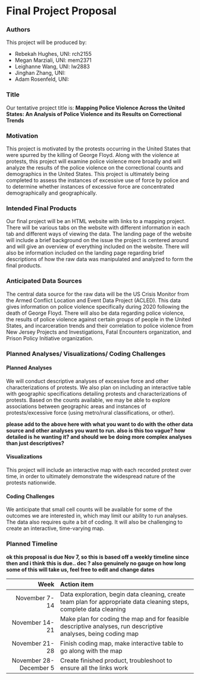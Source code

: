 Final Project Proposal
================

### Authors

This project will be produced by:

  - Rebekah Hughes, UNI: rch2155
  - Megan Marziali, UNI: mem2371
  - Leighanne Wang, UNI: lw2883
  - Jinghan Zhang, UNI:
  - Adam Rosenfeld, UNI:

### Title

Our tentative project title is: **Mapping Police Violence Across the
United States: An Analysis of Police Violence and its Results on
Correctional Trends**

### Motivation

This project is motivated by the protests occurring in the United States
that were spurred by the killing of George Floyd. Along with the
violence at protests, this project will examine police violence more
broadly and will analyze the results of the police violence on the
correctional counts and demographics in the United States. This project
is ultimately being completed to assess the instances of excessive use
of force by police and to determine whether instances of excessive force
are concentrated demographically and geographically.

### Intended Final Products

Our final project will be an HTML website with links to a mapping
project. There will be various tabs on the website with different
information in each tab and different ways of viewing the data. The
landing page of the website will include a brief background on the issue
the project is centered around and will give an overview of everything
included on the website. There will also be information included on the
landing page regarding brief descriptions of how the raw data was
manipulated and analyzed to form the final products.

### Anticipated Data Sources

The central data source for the raw data will be the US Crisis Monitor
from the Armed Conflict Location and Event Data Project (ACLED). This
data gives information on police violence specifically during 2020
following the death of George Floyd. There will also be data regarding
police violence, the results of police violence against certain groups
of people in the United States, and incarceration trends and their
correlation to police violence from New Jersey Projects and
Investigations, Fatal Encounters organization, and Prison Policy
Initiative organization.

### Planned Analyses/ Visualizations/ Coding Challenges

#### Planned Analyses

We will conduct descriptive analyses of excessive force and other
characterizations of protests. We also plan on including an interactive
table with geographic specifications detailing protests and
characterizations of protests. Based on the counts available, we may be
able to explore associations between geographic areas and instances of
protests/excessive force (using metro/rural classifications, or other).

**please add to the above here with what you want to do with the other
data source and other analyses you want to run. also is this too vague?
how detailed is he wanting it? and should we be doing more complex
analyses than just descriptives?**

#### Visualizations

This project will include an interactive map with each recorded protest
over time, in order to ultimately demonstrate the widespread nature of
the protests nationwide.

#### Coding Challenges

We anticipate that small cell counts will be available for some of the
outcomes we are interested in, which may limit our ability to run
analyses. The data also requires quite a bit of coding. It will also be
challenging to create an interactive, time-varying map.

### Planned Timeline

**ok this proposal is due Nov 7, so this is based off a weekly timeline
since then and i think this is due.. dec ? also genuinely no gauge on
how long some of this will take us, feel free to edit and change dates**

|                   Week | Action item                                                                                                         |
| ---------------------: | :------------------------------------------------------------------------------------------------------------------ |
|          November 7-14 | Data exploration, begin data cleaning, create team plan for appropriate data cleaning steps, complete data cleaning |
|         November 14-21 | Make plan for coding the map and for feasible descriptive analyses, run descriptive analyses, being coding map      |
|         November 21-28 | Finish coding map, make interactive table to go along with the map                                                  |
| November 28-December 5 | Create finished product, troubleshoot to ensure all the links work                                                  |
